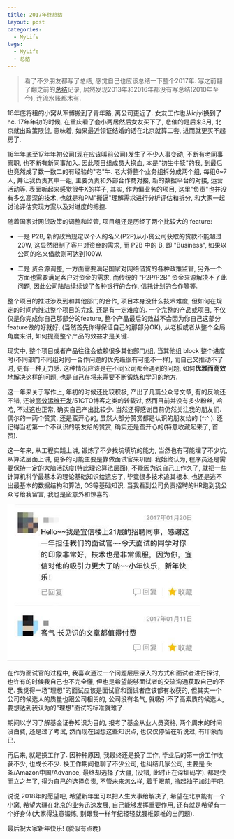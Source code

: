 ```yaml
---
title: 2017年终总结
layout: post
categories: 
  - MyLife 
tags: 
  - MyLife
  - 总结
---
```


> 看了不少朋友都写了总结, 感觉自己也应该总结一下整个2017年. 写之前翻了翻之前的[总结](https://www.tanglei.name/tags/%E6%80%BB%E7%BB%93/)记录, 居然发现2013年和2016年都没有写总结(2010年至今), 连流水账都木有.  

16年底将租的小窝从军博搬到了青年路, 离公司更近了. 女友工作也从iqiyi换到了hc. 17年年初的时候, 在重庆看了套小两居然后女友买下了, 悲催的是后来3月, 北京就出政策限贷, 意味着, 如果最近领证结婚的话在北京就算二套, 进而就更买不起房了. 

16年年底至17年年初公司(现在应该叫前公司)发生了不少人事变动, 不断有老同事离职, 也不断有新同事加入. 因此项目组成员大换血, 本是"初生牛犊"的我, 到最后也竟然成了数一数二的有经验的"老"牛.   老大将整个业务组拆分成两个组, 每组6~7人, 并让我负责其中一组, 主要负责和外部合作商对接, 新的数据平台的对接, 运营活动等. 表面听起来感觉很牛X的样子, 其实, 作为偏业务的项目, 这里"负责"也并没有多么高深的技术, 也就是和PM"撕逼"理解需求进行分析评估和拆分, 和大家一起讨论评估实现方案以及对进度的把控.  

随着国家对网贷政策的调整和监管, 项目组还是历经了两个比较大的 feature: 

- 一是 P2B, 新的政策规定以个人的名义(P2P)从小贷公司获取的贷款不能超过20W, 这显然限制了客户对资金的需求, 而 P2B 中的 B, 即 "Business", 如果以公司的名义借款则可达到100W. 

- 二是 资金源调整, 一方面需要满足国家对网络借贷的各种政策监管, 另外一个方面也需要满足客户对资金的需求, 而传统的 "P2P/P2B" 资金来源解决不了此问题, 因此公司陆陆续续谈了各种银行的合作, 信托计划的合作等等. 

整个项目的推进涉及到和其他部门的合作, 项目本身没什么技术难度, 但如何在规定的时间内推进整个项目的完成, 还是有一定难度的.  一个完整的产品或项目, 不仅仅是你完成你自己那部分的feature, 整个产品最后的效益不会因为你自己这部分feature做的好就好, (当然首先你得保证自己的那部分OK), 从老板或者从整个全局角度来讲, 如何提高整个产品的效益才是关键.
 
现实中, 整个项目或者产品往往会依赖很多其他部门/组, 当其他组 block 整个进度时(不同部门不同组对同一合作问题的优先级很有可能不一样), 而自己又推动不了时, 更有一种无力感. 这种情况应该是在不同公司都会遇到的问题, 如何**优雅而高效**地解决这样的问题, 也是自己在将来需要不断锻炼和学习的地方.  

这一年来关于写作上, 年初的时候还比较积极, 产出了几篇公众号文章, 有的反响还不错, 还被[高效运维开发](https://mp.weixin.qq.com/s/Dp7UxDs5haScN7srVfSjBg)/51CTO博客之类的转载过, 然而目前并没有多少粉丝, 哈哈, 不过这也正常, 确实自己产出比较少. 当然还得感谢目前仍然关注我的朋友们. 偶尔的一两个赞赏, 还是蛮开心的, 虽然大部分赞赏都是认识的朋友给的 (^:^ ).  还记得当初第一个不认识的朋友给的赞赏, 确实还是蛮开心的(特意收藏起来了, 首赞). 

这一年来, 从工程实践上讲, 锻炼了不少找坑填坑的能力, 当然也有可能埋了不少坑, 从算法层面上讲, 更多的可能主要是靠做面试官来巩固. 我始终认为, 程序员还是需要保持一定的大脑活跃度(特此理论算法层面), 不能因为说自己工作久了, 就把一些计算机科学最基本的理论基础知识给遗忘了, 毕竟很多技术追其根本, 也还是逃不出最基本的数据结构和算法, OS等基础知识. 当我看到公司负责招聘的HR跑到我公众号给我留言, 我也是蛮意外和惊喜的. 

![](/resources/summary-of-year-2017/wechat-bonus-interviewer.jpeg)

在作为面试官的过程中, 我喜欢通过一个问题层层深入的方式和面试者进行探讨, 也许有的时候我自己也不完全懂, 但也是希望能够面试者的交流沟通获取自己的不足.  我觉得一场"理想"的面试应该是面试官和面试者应该都有收获的, 但其实一个公司的候选人的质量也跟公司相关的, 公司没有名气, 就吸引不了高素质的候选人, 要想达到我认为的"理想"面试的标准就难了. 
 
期间以学习了解基金证券知识为目的, 报考了基金从业人员资格, 两个周末的时间没白费, 还是过了考试, 然而现在回想这些知识点, 也仅仅停留在听说过, 有印象而已. 

再后来, 就是换工作了. 因种种原因, 我最终还是换了工作, 毕业后的第一份工作收获不少, 也成长不少. 换工作期间也聊了不少公司, 也纠结几家公司, 主要是 头条/Amazon中国/Advance, 最终却选择了大疆, (没错, 此时正在深圳码字). 都是快而立之年了, 得为自己的选择负责, 不管未来怎么样, 着手眼前, 撸起袖子加油干吧. 

说说 2018年的愿望吧, 希望新年里可以把人生大事给解决了, 希望在北京能有一个小窝, 希望大疆在北京的业务迅速发展, 自己能够发挥重要作用, 还有就是希望有一个好身体(大家得注意锻炼, 别跟我一样年纪轻轻就腰椎颈椎的出问题). 

最后祝大家新年快乐! (貌似有点晚)

 